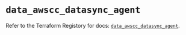# `data_awscc_datasync_agent`

Refer to the Terraform Registory for docs: [`data_awscc_datasync_agent`](https://registry.terraform.io/providers/hashicorp/awscc/0.70.0/docs/data-sources/datasync_agent).
